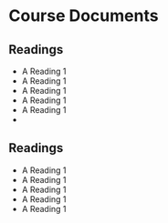 # Course Documents

## Readings
- A Reading 1
- A Reading 1
- A Reading 1
- A Reading 1
- A Reading 1
- 
## Readings
- A Reading 1
- A Reading 1
- A Reading 1
- A Reading 1
- A Reading 1
